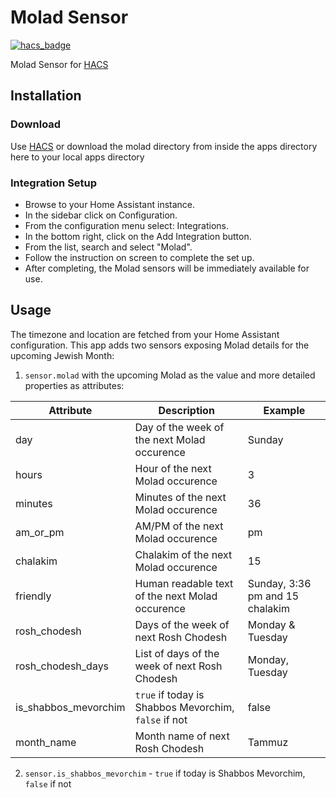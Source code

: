 # Molad Sensor
[![hacs_badge](https://img.shields.io/badge/HACS-Default-41BDF5.svg?style=for-the-badge)](https://github.com/hacs/integration)


Molad Sensor for [HACS](https://github.com/hacs/integration)

## Installation
### Download
Use [HACS](https://github.com/hacs/integration) or download the molad directory from inside the apps directory here to your local apps directory

### Integration Setup
- Browse to your Home Assistant instance.
- In the sidebar click on Configuration.
- From the configuration menu select: Integrations.
- In the bottom right, click on the Add Integration button.
- From the list, search and select "Molad".
- Follow the instruction on screen to complete the set up.
- After completing, the Molad sensors will be immediately available for use.

## Usage
The timezone and location are fetched from your Home Assistant configuration.
This app adds two sensors exposing Molad details for the upcoming Jewish Month:

1. `sensor.molad` with the upcoming Molad as the value and more detailed properties as attributes:

| Attribute      | Description | Example |
| ----------- | ----------- | --- |
| day | Day of the week of the next Molad occurence | Sunday |
| hours | Hour of the next Molad occurence | 3 |
| minutes | Minutes of the next Molad occurence | 36 |
| am_or_pm | AM/PM of the next Molad occurence | pm |
| chalakim | Chalakim of the next Molad occurence | 15 |
| friendly | Human readable text of the next Molad occurence | Sunday, 3:36 pm and 15 chalakim |
| rosh_chodesh | Days of the week of next Rosh Chodesh | Monday & Tuesday |
| rosh_chodesh_days | List of days of the week of next Rosh Chodesh | Monday, Tuesday |
| is_shabbos_mevorchim |  `true` if today is Shabbos Mevorchim, `false` if not | false |
| month_name | Month name of next Rosh Chodesh | Tammuz |

2. `sensor.is_shabbos_mevorchim` - `true` if today is Shabbos Mevorchim, `false` if not
